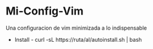 # Mi-Config-Vim
Una configuracion de vim minimizada a lo indispensable
- Install -
curl -sL https://ruta/al/autoinstall.sh | bash
